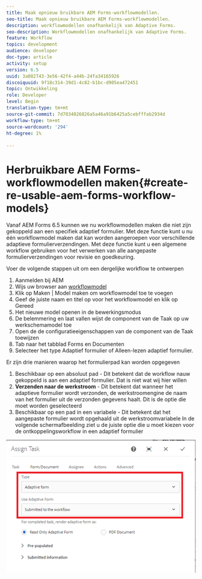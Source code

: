 ```yaml
---
title: Maak opnieuw bruikbare AEM Forms-workflowmodellen.
seo-title: Maak opnieuw bruikbare AEM Forms-workflowmodellen.
description: workflowmodellen onafhankelijk van Adaptive Forms.
seo-description: Workflowmodellen onafhankelijk van Adaptive Forms.
feature: Workflow
topics: development
audience: developer
doc-type: article
activity: setup
version: 6.5
uuid: 3a082743-3e56-42f4-a44b-24fa34165926
discoiquuid: 9f18c314-39d1-4c82-b1bc-d905ea472451
topic: Ontwikkeling
role: Developer
level: Begin
translation-type: tm+mt
source-git-commit: 7d7034026826a5a46a91b6425a5cebfffab2934d
workflow-type: tm+mt
source-wordcount: '294'
ht-degree: 1%

---
```



# Herbruikbare AEM Forms-workflowmodellen maken{#create-re-usable-aem-forms-workflow-models}

Vanaf AEM Forms 6.5 kunnen we nu workflowmodellen maken die niet zijn gekoppeld aan een specifiek adaptief formulier. Met deze functie kunt u nu één workflowmodel maken dat kan worden aangeroepen voor verschillende adaptieve formulierverzendingen. Met deze functie kunt u een algemene workflow gebruiken voor het verwerken van alle aangepaste formulierverzendingen voor revisie en goedkeuring.

Voer de volgende stappen uit om een dergelijke workflow te ontwerpen

1. Aanmelden bij AEM
1. Wijs uw browser aan [workflowmodel](http://localhost:4502/libs/cq/workflow/admin/console/content/models.html)
1. Klik op Maken | Model maken om workflowmodel toe te voegen
1. Geef de juiste naam en titel op voor het workflowmodel en klik op Gereed
1. Het nieuwe model openen in de bewerkingsmodus
1. De belemmering en laat vallen wijst de component van de Taak op uw werkschemamodel toe
1. Open de de configuratieeigenschappen van de component van de Taak toewijzen
1. Tab naar het tabblad Forms en Documenten
1. Selecteer het type Adaptief formulier of Alleen-lezen adaptief formulier.

Er zijn drie manieren waarop het formulierpad kan worden opgegeven

1. Beschikbaar op een absoluut pad - Dit betekent dat de workflow nauw gekoppeld is aan een adaptief formulier. Dat is niet wat wij hier willen
1. **Verzenden naar de werkstroom**  - Dit betekent dat wanneer het adaptieve formulier wordt verzonden, de werkstroomengine de naam van het formulier uit de verzonden gegevens haalt. Dit is de optie die moet worden geselecteerd
1. Beschikbaar op een pad in een variabele - Dit betekent dat het aangepaste formulier wordt opgehaald uit de werkstroomvariabele
In de volgende schermafbeelding ziet u de juiste optie die u moet kiezen voor de ontkoppelingsworkflow in een adaptief formulier

![workflowmodel](assets/workflomodel.PNG)